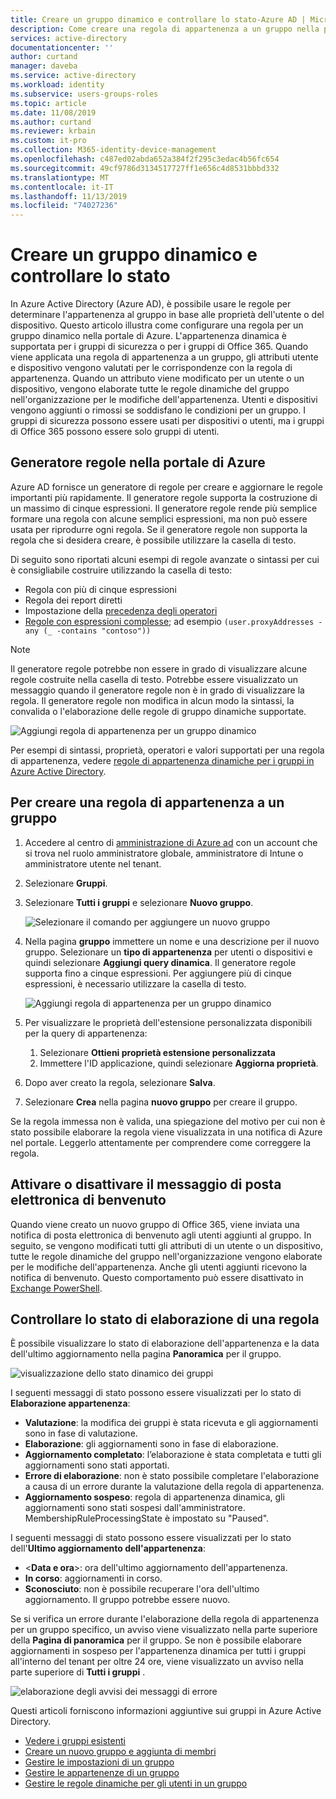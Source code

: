 ```yaml
---
title: Creare un gruppo dinamico e controllare lo stato-Azure AD | Microsoft Docs
description: Come creare una regola di appartenenza a un gruppo nella portale di Azure, controllare lo stato.
services: active-directory
documentationcenter: ''
author: curtand
manager: daveba
ms.service: active-directory
ms.workload: identity
ms.subservice: users-groups-roles
ms.topic: article
ms.date: 11/08/2019
ms.author: curtand
ms.reviewer: krbain
ms.custom: it-pro
ms.collection: M365-identity-device-management
ms.openlocfilehash: c487ed02abda652a384f2f295c3edac4b56fc654
ms.sourcegitcommit: 49cf9786d3134517727ff1e656c4d8531bbbd332
ms.translationtype: MT
ms.contentlocale: it-IT
ms.lasthandoff: 11/13/2019
ms.locfileid: "74027236"
---
```

# <a name="create-a-dynamic-group-and-check-status"></a>Creare un gruppo dinamico e controllare lo stato

In Azure Active Directory (Azure AD), è possibile usare le regole per determinare l'appartenenza al gruppo in base alle proprietà dell'utente o del dispositivo. Questo articolo illustra come configurare una regola per un gruppo dinamico nella portale di Azure.
L'appartenenza dinamica è supportata per i gruppi di sicurezza o per i gruppi di Office 365. Quando viene applicata una regola di appartenenza a un gruppo, gli attributi utente e dispositivo vengono valutati per le corrispondenze con la regola di appartenenza. Quando un attributo viene modificato per un utente o un dispositivo, vengono elaborate tutte le regole dinamiche del gruppo nell'organizzazione per le modifiche dell'appartenenza. Utenti e dispositivi vengono aggiunti o rimossi se soddisfano le condizioni per un gruppo. I gruppi di sicurezza possono essere usati per dispositivi o utenti, ma i gruppi di Office 365 possono essere solo gruppi di utenti.

## <a name="rule-builder-in-the-azure-portal"></a>Generatore regole nella portale di Azure

Azure AD fornisce un generatore di regole per creare e aggiornare le regole importanti più rapidamente. Il generatore regole supporta la costruzione di un massimo di cinque espressioni. Il generatore regole rende più semplice formare una regola con alcune semplici espressioni, ma non può essere usata per riprodurre ogni regola. Se il generatore regole non supporta la regola che si desidera creare, è possibile utilizzare la casella di testo.

Di seguito sono riportati alcuni esempi di regole avanzate o sintassi per cui è consigliabile costruire utilizzando la casella di testo:

- Regola con più di cinque espressioni
- Regola dei report diretti
- Impostazione della [precedenza degli operatori](groups-dynamic-membership.md#operator-precedence)
- [Regole con espressioni complesse](groups-dynamic-membership.md#rules-with-complex-expressions); ad esempio `(user.proxyAddresses -any (_ -contains "contoso"))`

> [!NOTE]
> Il generatore regole potrebbe non essere in grado di visualizzare alcune regole costruite nella casella di testo. Potrebbe essere visualizzato un messaggio quando il generatore regole non è in grado di visualizzare la regola. Il generatore regole non modifica in alcun modo la sintassi, la convalida o l'elaborazione delle regole di gruppo dinamiche supportate.

![Aggiungi regola di appartenenza per un gruppo dinamico](./media/groups-update-rule/update-dynamic-group-rule.png)

Per esempi di sintassi, proprietà, operatori e valori supportati per una regola di appartenenza, vedere [regole di appartenenza dinamiche per i gruppi in Azure Active Directory](groups-dynamic-membership.md).

## <a name="to-create-a-group-membership-rule"></a>Per creare una regola di appartenenza a un gruppo

1. Accedere al centro di [amministrazione di Azure ad](https://aad.portal.azure.com) con un account che si trova nel ruolo amministratore globale, amministratore di Intune o amministratore utente nel tenant.
1. Selezionare **Gruppi**.
1. Selezionare **Tutti i gruppi** e selezionare **Nuovo gruppo**.

   ![Selezionare il comando per aggiungere un nuovo gruppo](./media/groups-create-rule/new-group-creation.png)

1. Nella pagina **gruppo** immettere un nome e una descrizione per il nuovo gruppo. Selezionare un **tipo di appartenenza** per utenti o dispositivi e quindi selezionare **Aggiungi query dinamica**. Il generatore regole supporta fino a cinque espressioni. Per aggiungere più di cinque espressioni, è necessario utilizzare la casella di testo.

   ![Aggiungi regola di appartenenza per un gruppo dinamico](./media/groups-create-rule/add-dynamic-group-rule.png)

1. Per visualizzare le proprietà dell'estensione personalizzata disponibili per la query di appartenenza:
   1. Selezionare **Ottieni proprietà estensione personalizzata**
   1. Immettere l'ID applicazione, quindi selezionare **Aggiorna proprietà**.
1. Dopo aver creato la regola, selezionare **Salva**.
1. Selezionare **Crea** nella pagina **nuovo gruppo** per creare il gruppo.

Se la regola immessa non è valida, una spiegazione del motivo per cui non è stato possibile elaborare la regola viene visualizzata in una notifica di Azure nel portale. Leggerlo attentamente per comprendere come correggere la regola.

## <a name="turn-on-or-off-welcome-email"></a>Attivare o disattivare il messaggio di posta elettronica di benvenuto

Quando viene creato un nuovo gruppo di Office 365, viene inviata una notifica di posta elettronica di benvenuto agli utenti aggiunti al gruppo. In seguito, se vengono modificati tutti gli attributi di un utente o un dispositivo, tutte le regole dinamiche del gruppo nell'organizzazione vengono elaborate per le modifiche dell'appartenenza. Anche gli utenti aggiunti ricevono la notifica di benvenuto. Questo comportamento può essere disattivato in [Exchange PowerShell](https://docs.microsoft.com/powershell/module/exchange/users-and-groups/Set-UnifiedGroup?view=exchange-ps).

## <a name="check-processing-status-for-a-rule"></a>Controllare lo stato di elaborazione di una regola

È possibile visualizzare lo stato di elaborazione dell'appartenenza e la data dell'ultimo aggiornamento nella pagina **Panoramica** per il gruppo.
  
  ![visualizzazione dello stato dinamico dei gruppi](./media/groups-create-rule/group-status.png)

I seguenti messaggi di stato possono essere visualizzati per lo stato di **Elaborazione appartenenza**:

- **Valutazione**: la modifica dei gruppi è stata ricevuta e gli aggiornamenti sono in fase di valutazione.
- **Elaborazione**: gli aggiornamenti sono in fase di elaborazione.
- **Aggiornamento completato**: l’elaborazione è stata completata e tutti gli aggiornamenti sono stati apportati.
- **Errore di elaborazione**: non è stato possibile completare l'elaborazione a causa di un errore durante la valutazione della regola di appartenenza.
- **Aggiornamento sospeso**: regola di appartenenza dinamica, gli aggiornamenti sono stati sospesi dall'amministratore. MembershipRuleProcessingState è impostato su "Paused".

I seguenti messaggi di stato possono essere visualizzati per lo stato dell'**Ultimo aggiornamento dell'appartenenza**:

- &lt;**Data e ora**&gt;: ora dell'ultimo aggiornamento dell'appartenenza.
- **In corso**: aggiornamenti in corso.
- **Sconosciuto**: non è possibile recuperare l'ora dell'ultimo aggiornamento. Il gruppo potrebbe essere nuovo.

Se si verifica un errore durante l'elaborazione della regola di appartenenza per un gruppo specifico, un avviso viene visualizzato nella parte superiore della **Pagina di panoramica** per il gruppo. Se non è possibile elaborare aggiornamenti in sospeso per l'appartenenza dinamica per tutti i gruppi all'interno del tenant per oltre 24 ore, viene visualizzato un avviso nella parte superiore di **Tutti i gruppi** .

![elaborazione degli avvisi dei messaggi di errore](./media/groups-create-rule/processing-error.png)

Questi articoli forniscono informazioni aggiuntive sui gruppi in Azure Active Directory.

- [Vedere i gruppi esistenti](../fundamentals/active-directory-groups-view-azure-portal.md)
- [Creare un nuovo gruppo e aggiunta di membri](../fundamentals/active-directory-groups-create-azure-portal.md)
- [Gestire le impostazioni di un gruppo](../fundamentals/active-directory-groups-settings-azure-portal.md)
- [Gestire le appartenenze di un gruppo](../fundamentals/active-directory-groups-membership-azure-portal.md)
- [Gestire le regole dinamiche per gli utenti in un gruppo](groups-dynamic-membership.md)
